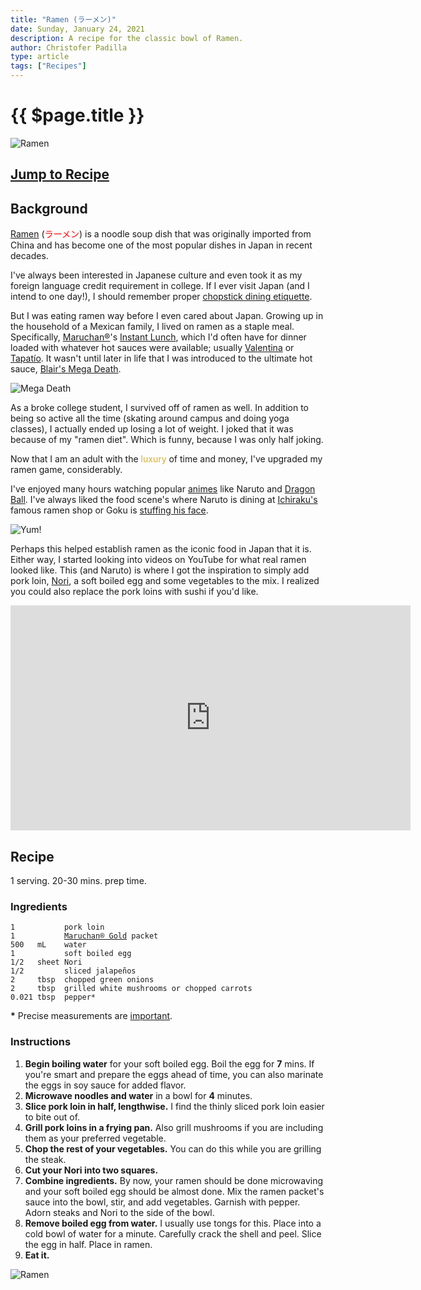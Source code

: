 ```yaml
---
title: "Ramen (ラーメン)"
date: Sunday, January 24, 2021
description: A recipe for the classic bowl of Ramen.
author: Christofer Padilla
type: article
tags: ["Recipes"]
---
```


# {{ $page.title }}

![Ramen](/images/ramen.jpg)

## [Jump to Recipe](#recipe)

## Background

[Ramen](https://en.wikipedia.org/wiki/Ramen) (<span style="color:red">ラーメン</span>) is a noodle soup dish that was originally imported from China and has become one of the most popular dishes in Japan in recent decades.

I've always been interested in Japanese culture and even took it as my foreign language credit requirement in college. If I ever visit Japan (and I intend to one day!), I should remember proper [chopstick dining etiquette](https://justhungry.com/your-guide-better-chopstick-etiquette-mostly-japanese).

But I was eating ramen way before I even cared about Japan. Growing up in the household of a Mexican family, I lived on ramen as a staple meal. Specifically, [Maruchan®](https://en.wikipedia.org/wiki/Maruchan)'s [Instant Lunch](https://www.maruchan.com/products/instant-lunch/), which I'd often have for dinner loaded with whatever hot sauces were available; usually [Valentina](https://en.wikipedia.org/wiki/Valentina_(hot_sauce)) or [Tapatío](https://en.wikipedia.org/wiki/Tapat%C3%ADo_hot_sauce). It wasn't until later in life that I was introduced to the ultimate hot sauce, [Blair's Mega Death](https://www.amazon.com/Blairs-Death-Sauce-Liquid-Skull/dp/B0000DIX2R).

![Mega Death](/images/mega-death.jpg)

As a broke college student, I survived off of ramen as well. In addition to being so active all the time (skating around campus and doing yoga classes), I actually ended up losing a lot of weight. I joked that it was because of my "ramen diet". Which is funny, because I was only half joking.

Now that I am an adult with the <span style="color:#d4af37">luxury</span> of time and money, I've upgraded my ramen game, considerably.

I've enjoyed many hours watching popular [animes](/tags/#anime) like Naruto and [Dragon Ball](/blog/2021/1/21/Granolah-The-Survivor.md). I've always liked the food scene's where Naruto is dining at [Ichiraku's](https://naruto.fandom.com/wiki/Ramen_Ichiraku) famous ramen shop or Goku is [stuffing his face](/images/goku-eating.gif).

![Yum!](/images/goku-eating-ramen.gif)

Perhaps this helped establish ramen as the iconic food in Japan that it is. Either way, I started looking into videos on YouTube for what real ramen looked like. This (and Naruto) is where I got the inspiration to simply add pork loin, [Nori](https://en.wikipedia.org/wiki/Nori), a soft boiled egg and some vegetables to the mix. I realized you could also replace the pork loins with sushi if you'd like.

<iframe width="640" height="360" src="https://www.youtube.com/embed/Hf0b_-hVBS4" frameborder="0" allow="accelerometer; autoplay; clipboard-write; encrypted-media; gyroscope; picture-in-picture" allowfullscreen></iframe>

## Recipe

1 serving. 20-30 mins. prep time.

### Ingredients


<pre><code>1           pork loin
1           <a href="https://www.maruchan.com/products/gold/">Maruchan® Gold</a> packet
500   mL    water
1           soft boiled egg
1/2   sheet Nori
1/2         sliced jalapeños
2     tbsp  chopped green onions
2     tbsp  grilled white mushrooms or chopped carrots
0.021 tbsp  pepper*
</code></pre>

<div class="info"><b>*</b> Precise measurements are <a href="https://www.traditionaloven.com/culinary-arts/volume/convert-pinch-volume-us-to-tablespoon-tbsp-metric.html#:~:text=The%20answer%20is%3A%20The%20change,unit%20type%20measure%20often%20used.">important</a>.</div>

### Instructions

1. **Begin boiling water** for your soft boiled egg. Boil the egg for **7** mins. If you're smart and prepare the eggs ahead of time, you can also marinate the eggs in soy sauce for added flavor.
2. **Microwave noodles and water** in a bowl for **4** minutes.
3. **Slice pork loin in half, lengthwise.** I find the thinly sliced pork loin easier to bite out of.
4. **Grill pork loins in a frying pan.** Also grill mushrooms if you are including them as your preferred vegetable.
5. **Chop the rest of your vegetables.** You can do this while you are grilling the steak.
6. **Cut your Nori into two squares.**
7. **Combine ingredients.** By now, your ramen should be done microwaving and your soft boiled egg should be almost done. Mix the ramen packet's sauce into the bowl, stir, and add vegetables. Garnish with pepper. Adorn steaks and Nori to the side of the bowl.
8. **Remove boiled egg from water.** I usually use tongs for this. Place into a cold bowl of water for a minute. Carefully crack the shell and peel. Slice the egg in half. Place in ramen.
9. **Eat it.**

![Ramen](/images/snap-ramen.jpg)

<TagLinks />

<Comments />
